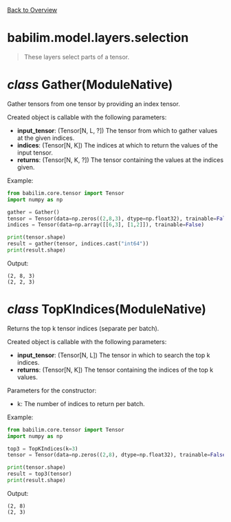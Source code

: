 [Back to Overview](../../../README.md)

# babilim.model.layers.selection

> These layers select parts of a tensor.

# *class* **Gather**(ModuleNative)

Gather tensors from one tensor by providing an index tensor.

Created object is callable with the following parameters:
* **input_tensor**: (Tensor[N, L, ?]) The tensor from which to gather values at the given indices.
* **indices**: (Tensor[N, K]) The indices at which to return the values of the input tensor.
* **returns**: (Tensor[N, K, ?]) The tensor containing the values at the indices given.


Example:
```python
from babilim.core.tensor import Tensor
import numpy as np

gather = Gather()
tensor = Tensor(data=np.zeros((2,8,3), dtype=np.float32), trainable=False)
indices = Tensor(data=np.array([[6,3], [1,2]]), trainable=False)

print(tensor.shape)
result = gather(tensor, indices.cast("int64"))
print(result.shape)
```
Output:
```
(2, 8, 3)
(2, 2, 3)

```

# *class* **TopKIndices**(ModuleNative)

Returns the top k tensor indices (separate per batch).

Created object is callable with the following parameters:
* **input_tensor**: (Tensor[N, L]) The tensor in which to search the top k indices.
* **returns**: (Tensor[N, K]) The tensor containing the indices of the top k values.

Parameters for the constructor:
* k: The number of indices to return per batch.


Example:
```python
from babilim.core.tensor import Tensor
import numpy as np

top3 = TopKIndices(k=3)
tensor = Tensor(data=np.zeros((2,8), dtype=np.float32), trainable=False)

print(tensor.shape)
result = top3(tensor)
print(result.shape)
```
Output:
```
(2, 8)
(2, 3)

```

